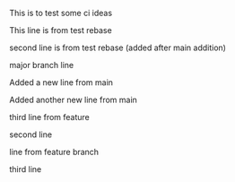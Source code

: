 This is to test some ci ideas

This line is from test rebase

second line is from test rebase (added after main addition)

major branch line

Added a new line from main

Added another new line from main

third line from feature

second line

line from feature branch

third line

